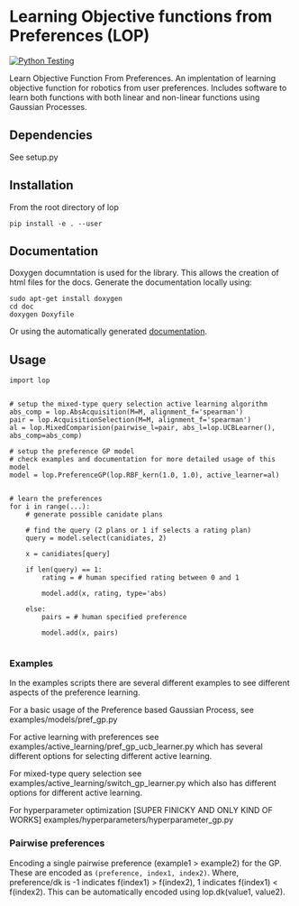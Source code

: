 # Learning Objective functions from Preferences (LOP)
[![Python Testing](https://github.com/Robotic-Decision-Making-Lab/lop/actions/workflows/python-test.yml/badge.svg)](https://github.com/Robotic-Decision-Making-Lab/lop/actions/workflows/python-test.yml)


Learn Objective Function From Preferences. An implentation of learning objective function for robotics from user preferences. Includes software to learn both functions with both linear and non-linear functions using Gaussian Processes.


## Dependencies

See setup.py

## Installation
From the root directory of lop
```
pip install -e . --user
```

## Documentation

Doxygen documntation is used for the library. This allows the creation of html files for the docs.
Generate the documentation locally using:
```
sudo apt-get install doxygen
cd doc
doxygen Doxyfile
```
Or using the automatically generated [documentation](https://robotic-decision-making-lab.github.io/lop/index.html).





## Usage

```
import lop


# setup the mixed-type query selection active learning algorithm
abs_comp = lop.AbsAcquisition(M=M, alignment_f='spearman')
pair = lop.AcquisitionSelection(M=M, alignment_f='spearman')
al = lop.MixedComparision(pairwise_l=pair, abs_l=lop.UCBLearner(), abs_comp=abs_comp)

# setup the preference GP model
# check examples and documentation for more detailed usage of this model
model = lop.PreferenceGP(lop.RBF_kern(1.0, 1.0), active_learner=al)


# learn the preferences
for i in range(...):
    # generate possible canidate plans

    # find the query (2 plans or 1 if selects a rating plan)
    query = model.select(canidiates, 2)

    x = canidiates[query]

    if len(query) == 1:
        rating = # human specified rating between 0 and 1

        model.add(x, rating, type='abs)

    else:
        pairs = # human specified preference
        
        model.add(x, pairs)


```

### Examples

In the examples scripts there are several different examples to see different aspects of the preference learning. 

For a basic usage of the Preference based Gaussian Process, see examples/models/pref_gp.py

For active learning with preferences see examples/active_learning/pref_gp_ucb_learner.py which has several different options for selecting different active learning.

For mixed-type query selection see examples/active_learning/switch_gp_learner.py which also has different options for different active learning.

For hyperparameter optimization [SUPER FINICKY AND ONLY KIND OF WORKS] examples/hyperparameters/hyperparameter_gp.py

### Pairwise preferences

Encoding a single pairwise preference (example1 > example2) for the GP.
These are encoded as ```(preference, index1, index2)```.
Where, preference/dk is -1 indicates f(index1) > f(index2), 1 indicates f(index1) < f(index2).
This can be automatically encoded using lop.dk(value1, value2).

